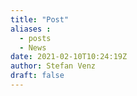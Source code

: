 ```yaml
---
title: "Post"
aliases :
  - posts
  - News
date: 2021-02-10T10:24:19Z
author: Stefan Venz
draft: false
---
```


